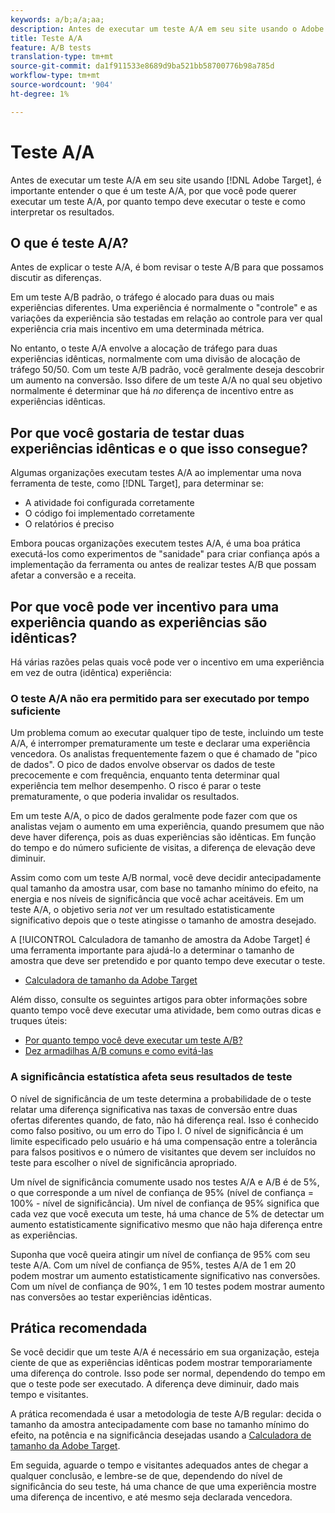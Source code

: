 ```yaml
---
keywords: a/b;a/a;aa;
description: Antes de executar um teste A/A em seu site usando o Adobe Target, é importante entender o que é um teste A/A, por que você pode querer executar um teste A/A, por quanto tempo deve executar o teste e como interpretar os resultados.
title: Teste A/A
feature: A/B tests
translation-type: tm+mt
source-git-commit: da1f911533e8689d9ba521bb58700776b98a785d
workflow-type: tm+mt
source-wordcount: '904'
ht-degree: 1%

---
```



# Teste A/A

Antes de executar um teste A/A em seu site usando [!DNL Adobe Target], é importante entender o que é um teste A/A, por que você pode querer executar um teste A/A, por quanto tempo deve executar o teste e como interpretar os resultados.

## O que é teste A/A?

Antes de explicar o teste A/A, é bom revisar o teste A/B para que possamos discutir as diferenças.

Em um teste A/B padrão, o tráfego é alocado para duas ou mais experiências diferentes. Uma experiência é normalmente o &quot;controle&quot; e as variações da experiência são testadas em relação ao controle para ver qual experiência cria mais incentivo em uma determinada métrica.

No entanto, o teste A/A envolve a alocação de tráfego para duas experiências idênticas, normalmente com uma divisão de alocação de tráfego 50/50. Com um teste A/B padrão, você geralmente deseja descobrir um aumento na conversão. Isso difere de um teste A/A no qual seu objetivo normalmente é determinar que há *no* diferença de incentivo entre as experiências idênticas.

## Por que você gostaria de testar duas experiências idênticas e o que isso consegue?

Algumas organizações executam testes A/A ao implementar uma nova ferramenta de teste, como [!DNL Target], para determinar se:

* A atividade foi configurada corretamente
* O código foi implementado corretamente
* O relatórios é preciso

Embora poucas organizações executem testes A/A, é uma boa prática executá-los como experimentos de &quot;sanidade&quot; para criar confiança após a implementação da ferramenta ou antes de realizar testes A/B que possam afetar a conversão e a receita.

## Por que você pode ver incentivo para uma experiência quando as experiências são idênticas?

Há várias razões pelas quais você pode ver o incentivo em uma experiência em vez de outra (idêntica) experiência:

### O teste A/A não era permitido para ser executado por tempo suficiente

Um problema comum ao executar qualquer tipo de teste, incluindo um teste A/A, é interromper prematuramente um teste e declarar uma experiência vencedora. Os analistas frequentemente fazem o que é chamado de &quot;pico de dados&quot;. O pico de dados envolve observar os dados de teste precocemente e com frequência, enquanto tenta determinar qual experiência tem melhor desempenho. O risco é parar o teste prematuramente, o que poderia invalidar os resultados.

Em um teste A/A, o pico de dados geralmente pode fazer com que os analistas vejam o aumento em uma experiência, quando presumem que não deve haver diferença, pois as duas experiências são idênticas. Em função do tempo e do número suficiente de visitas, a diferença de elevação deve diminuir.

Assim como com um teste A/B normal, você deve decidir antecipadamente qual tamanho da amostra usar, com base no tamanho mínimo do efeito, na energia e nos níveis de significância que você achar aceitáveis. Em um teste A/A, o objetivo seria *not* ver um resultado estatisticamente significativo depois que o teste atingisse o tamanho de amostra desejado.

A [!UICONTROL Calculadora de tamanho de amostra da Adobe Target] é uma ferramenta importante para ajudá-lo a determinar o tamanho de amostra que deve ser pretendido e por quanto tempo deve executar o teste.

* [Calculadora de tamanho da Adobe Target](/help/c-activities/t-test-ab/sample-size-determination.md#section_6B8725BD704C4AFE939EF2A6B6E834E6)

Além disso, consulte os seguintes artigos para obter informações sobre quanto tempo você deve executar uma atividade, bem como outras dicas e truques úteis:

* [Por quanto tempo você deve executar um teste A/B?](/help/c-activities/t-test-ab/sample-size-determination.md)
* [Dez armadilhas A/B comuns e como evitá-las](/help/c-activities/t-test-ab/common-ab-testing-pitfalls.md)

### A significância estatística afeta seus resultados de teste

O nível de significância de um teste determina a probabilidade de o teste relatar uma diferença significativa nas taxas de conversão entre duas ofertas diferentes quando, de fato, não há diferença real. Isso é conhecido como falso positivo, ou um erro do Tipo I. O nível de significância é um limite especificado pelo usuário e há uma compensação entre a tolerância para falsos positivos e o número de visitantes que devem ser incluídos no teste para escolher o nível de significância apropriado.

Um nível de significância comumente usado nos testes A/A e A/B é de 5%, o que corresponde a um nível de confiança de 95% (nível de confiança = 100% - nível de significância). Um nível de confiança de 95% significa que cada vez que você executa um teste, há uma chance de 5% de detectar um aumento estatisticamente significativo mesmo que não haja diferença entre as experiências.

Suponha que você queira atingir um nível de confiança de 95% com seu teste A/A. Com um nível de confiança de 95%, testes A/A de 1 em 20 podem mostrar um aumento estatisticamente significativo nas conversões. Com um nível de confiança de 90%, 1 em 10 testes podem mostrar aumento nas conversões ao testar experiências idênticas.

## Prática recomendada

Se você decidir que um teste A/A é necessário em sua organização, esteja ciente de que as experiências idênticas podem mostrar temporariamente uma diferença do controle. Isso pode ser normal, dependendo do tempo em que o teste pode ser executado. A diferença deve diminuir, dado mais tempo e visitantes.

A prática recomendada é usar a metodologia de teste A/B regular: decida o tamanho da amostra antecipadamente com base no tamanho mínimo do efeito, na potência e na significância desejadas usando a [Calculadora de tamanho da Adobe Target](/help/c-activities/t-test-ab/sample-size-determination.md#section_6B8725BD704C4AFE939EF2A6B6E834E6).

Em seguida, aguarde o tempo e visitantes adequados antes de chegar a qualquer conclusão, e lembre-se de que, dependendo do nível de significância do seu teste, há uma chance de que uma experiência mostre uma diferença de incentivo, e até mesmo seja declarada vencedora.
